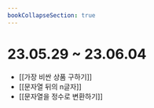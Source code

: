 ```yaml
---
bookCollapseSection: true
---
```


# 23.05.29 ~ 23.06.04

- [[가장 비싼 상품 구하기]]
- [[문자열 뒤의 n글자]]
- [[문자열을 정수로 변환하기]]